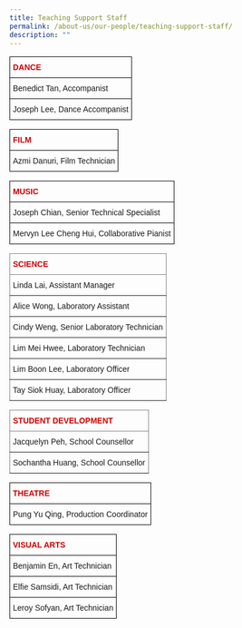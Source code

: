```yaml
---
title: Teaching Support Staff
permalink: /about-us/our-people/teaching-support-staff/
description: ""
---
```

<style type="text/css">
.tg  {border-collapse:collapse;border-spacing:0;}
.tg td{border-color:black;border-style:solid;border-width:1px;font-family:Arial, sans-serif;font-size:14px;
  overflow:hidden;padding:10px 5px;word-break:normal;}
.tg th{border-color:black;border-style:solid;border-width:1px;font-family:Arial, sans-serif;font-size:14px;
  font-weight:normal;overflow:hidden;padding:10px 5px;word-break:normal;}
.tg .tg-0lax{text-align:left;vertical-align:top}
</style>
<table class="tg">
<thead>
  <tr>
    <th class="tg-0lax"><span style="font-weight:bold;color:#CB0000">DANCE</span></th>
  </tr>
</thead>
<tbody>
  <tr>
    <td class="tg-0lax">Benedict Tan, Accompanist</td>
  </tr>
  <tr>
    <td class="tg-0lax">Joseph Lee, Dance Accompanist</td>
  </tr>
</tbody>
</table>

<style type="text/css">
.tg  {border-collapse:collapse;border-spacing:0;}
.tg td{border-color:black;border-style:solid;border-width:1px;font-family:Arial, sans-serif;font-size:14px;
  overflow:hidden;padding:10px 5px;word-break:normal;}
.tg th{border-color:black;border-style:solid;border-width:1px;font-family:Arial, sans-serif;font-size:14px;
  font-weight:normal;overflow:hidden;padding:10px 5px;word-break:normal;}
.tg .tg-0lax{text-align:left;vertical-align:top}
</style>
<table class="tg">
<thead>
  <tr>
    <th class="tg-0lax"><span style="font-weight:bold;color:#CB0000">FILM</span></th>
  </tr>
</thead>
<tbody>
  <tr>
    <td class="tg-0lax">Azmi Danuri, Film Technician</td>
  </tr>
</tbody>
</table>

<style type="text/css">
.tg  {border-collapse:collapse;border-spacing:0;}
.tg td{border-color:black;border-style:solid;border-width:1px;font-family:Arial, sans-serif;font-size:14px;
  overflow:hidden;padding:10px 5px;word-break:normal;}
.tg th{border-color:black;border-style:solid;border-width:1px;font-family:Arial, sans-serif;font-size:14px;
  font-weight:normal;overflow:hidden;padding:10px 5px;word-break:normal;}
.tg .tg-0lax{text-align:left;vertical-align:top}
</style>
<table class="tg">
<thead>
  <tr>
    <th class="tg-0lax"><span style="font-weight:bold;color:#CB0000">MUSIC</span></th>
  </tr>
</thead>
<tbody>
  <tr>
    <td class="tg-0lax">Joseph Chian, Senior Technical Specialist</td>
  </tr>
  <tr>
    <td class="tg-0lax">Mervyn Lee Cheng Hui, Collaborative Pianist</td>
  </tr>
</tbody>
</table>

<style type="text/css">
.tg  {border-collapse:collapse;border-spacing:0;}
.tg td{border-color:black;border-style:solid;border-width:1px;font-family:Arial, sans-serif;font-size:14px;
  overflow:hidden;padding:10px 5px;word-break:normal;}
.tg th{border-color:black;border-style:solid;border-width:1px;font-family:Arial, sans-serif;font-size:14px;
  font-weight:normal;overflow:hidden;padding:10px 5px;word-break:normal;}
.tg .tg-0pky{border-color:inherit;text-align:left;vertical-align:top}
</style>
<table class="tg">
<thead>
  <tr>
    <th class="tg-0pky"><span style="font-weight:bold;color:#CB0000">SCIENCE</span></th>
  </tr>
</thead>
<tbody>
  <tr>
    <td class="tg-0pky">Linda Lai, Assistant Manager</td>
  </tr>
  <tr>
    <td class="tg-0pky">Alice Wong, Laboratory Assistant</td>
  </tr>
  <tr>
    <td class="tg-0pky">Cindy Weng, Senior Laboratory Technician</td>
  </tr>
  <tr>
    <td class="tg-0pky">Lim Mei Hwee, Laboratory Technician</td>
  </tr>
  <tr>
    <td class="tg-0pky">Lim Boon Lee, Laboratory Officer</td>
  </tr>
  <tr>
    <td class="tg-0pky">Tay Siok Huay, Laboratory Officer</td>
  </tr>
</tbody>
</table>

<style type="text/css">
.tg  {border-collapse:collapse;border-spacing:0;}
.tg td{border-color:black;border-style:solid;border-width:1px;font-family:Arial, sans-serif;font-size:14px;
  overflow:hidden;padding:10px 5px;word-break:normal;}
.tg th{border-color:black;border-style:solid;border-width:1px;font-family:Arial, sans-serif;font-size:14px;
  font-weight:normal;overflow:hidden;padding:10px 5px;word-break:normal;}
.tg .tg-0pky{border-color:inherit;text-align:left;vertical-align:top}
</style>
<table class="tg">
<thead>
  <tr>
    <th class="tg-0pky"><span style="font-weight:700;font-style:normal;color:#CB0000">STUDENT DEVELOPMENT</span></th>
  </tr>
</thead>
<tbody>
  <tr>
    <td class="tg-0pky">Jacquelyn Peh, School Counsellor</td>
  </tr>
  <tr>
    <td class="tg-0pky">Sochantha Huang, School Counsellor</td>
  </tr>
</tbody>
</table>

<style type="text/css">
.tg  {border-collapse:collapse;border-spacing:0;}
.tg td{border-color:black;border-style:solid;border-width:1px;font-family:Arial, sans-serif;font-size:14px;
  overflow:hidden;padding:10px 5px;word-break:normal;}
.tg th{border-color:black;border-style:solid;border-width:1px;font-family:Arial, sans-serif;font-size:14px;
  font-weight:normal;overflow:hidden;padding:10px 5px;word-break:normal;}
.tg .tg-0lax{text-align:left;vertical-align:top}
</style>
<table class="tg">
<thead>
  <tr>
    <th class="tg-0lax"><span style="font-weight:bold;color:#CB0000">THEATRE</span></th>
  </tr>
</thead>
<tbody>
  <tr>
    <td class="tg-0lax">Pung Yu Qing, Production Coordinator</td>
  </tr>
</tbody>
</table>

<style type="text/css">
.tg  {border-collapse:collapse;border-spacing:0;}
.tg td{border-color:black;border-style:solid;border-width:1px;font-family:Arial, sans-serif;font-size:14px;
  overflow:hidden;padding:10px 5px;word-break:normal;}
.tg th{border-color:black;border-style:solid;border-width:1px;font-family:Arial, sans-serif;font-size:14px;
  font-weight:normal;overflow:hidden;padding:10px 5px;word-break:normal;}
.tg .tg-0lax{text-align:left;vertical-align:top}
</style>
<table class="tg">
<thead>
  <tr>
    <th class="tg-0lax"><span style="font-weight:bold;color:#CB0000">VISUAL ARTS</span></th>
  </tr>
</thead>
<tbody>
  <tr>
    <td class="tg-0lax">Benjamin En, Art Technician</td>
  </tr>
  <tr>
    <td class="tg-0lax">Elfie Samsidi, Art Technician</td>
  </tr>
  <tr>
    <td class="tg-0lax">Leroy Sofyan, Art Technician</td>
  </tr>
</tbody>
</table>